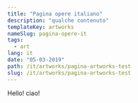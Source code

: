 ```yaml
---
title: "Pagina opere italiano"
description: "qualche contenuto"
templateKey: artworks
nameSlug: pagina-opere-it
tags:
  - art
lang: it
date: "05-03-2019"
path: /it/artworks/pagina-artworks-test
slug: /it/artworks/pagina-artworks-test
---
```


Hello! ciao!
